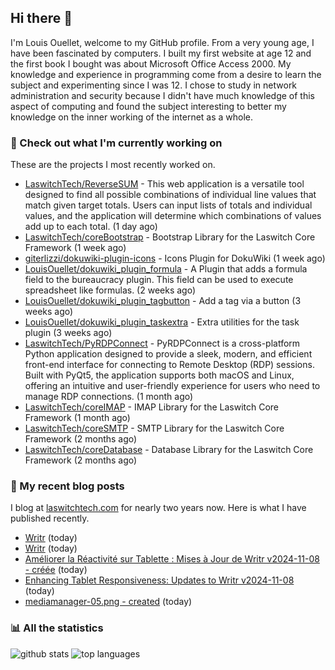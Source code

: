 ## Hi there :wave:

I'm Louis Ouellet, welcome to my GitHub profile. From a very young age, I have been fascinated by computers. I built my first website at age 12 and the first book I bought was about Microsoft Office Access 2000. My knowledge and experience in programming come from a desire to learn the subject and experimenting since I was 12. I chose to study in network administration and security because I didn't have much knowledge of this aspect of computing and found the subject interesting to better my knowledge on the inner working of the internet as a whole.

### :hammer: Check out what I'm currently working on

These are the projects I most recently worked on.


- [LaswitchTech/ReverseSUM](https://github.com/LaswitchTech/ReverseSUM) - This web application is a versatile tool designed to find all possible combinations of individual line values that match given target totals. Users can input lists of totals and individual values, and the application will determine which combinations of values add up to each total. (1 day ago)
- [LaswitchTech/coreBootstrap](https://github.com/LaswitchTech/coreBootstrap) - Bootstrap Library for the Laswitch Core Framework (1 week ago)
- [giterlizzi/dokuwiki-plugin-icons](https://github.com/giterlizzi/dokuwiki-plugin-icons) - Icons Plugin for DokuWiki (1 week ago)
- [LouisOuellet/dokuwiki_plugin_formula](https://github.com/LouisOuellet/dokuwiki_plugin_formula) - A Plugin that adds a formula field to the bureaucracy plugin. This field can be used to execute spreadsheet like formulas. (2 weeks ago)
- [LouisOuellet/dokuwiki_plugin_tagbutton](https://github.com/LouisOuellet/dokuwiki_plugin_tagbutton) - Add a tag via a button (3 weeks ago)
- [LouisOuellet/dokuwiki_plugin_taskextra](https://github.com/LouisOuellet/dokuwiki_plugin_taskextra) - Extra utilities for the task plugin (3 weeks ago)
- [LaswitchTech/PyRDPConnect](https://github.com/LaswitchTech/PyRDPConnect) - PyRDPConnect is a cross-platform Python application designed to provide a sleek, modern, and efficient front-end interface for connecting to Remote Desktop (RDP) sessions. Built with PyQt5, the application supports both macOS and Linux, offering an intuitive and user-friendly experience for users who need to manage RDP connections. (1 month ago)
- [LaswitchTech/coreIMAP](https://github.com/LaswitchTech/coreIMAP) - IMAP Library for the Laswitch Core Framework (1 month ago)
- [LaswitchTech/coreSMTP](https://github.com/LaswitchTech/coreSMTP) - SMTP Library for the Laswitch Core Framework (2 months ago)
- [LaswitchTech/coreDatabase](https://github.com/LaswitchTech/coreDatabase) - Database Library for the Laswitch Core Framework (2 months ago)

### :page_with_curl: My recent blog posts

I blog at [laswitchtech.com](https://laswitchtech.com) for nearly two years now. Here is what I have published recently.


- [Writr](https://laswitchtech.com/fr/projects/writr/index?rev=1731090722&amp;do=diff) (today)
- [Writr](https://laswitchtech.com/en/projects/writr/index?rev=1731090717&amp;do=diff) (today)
- [Améliorer la Réactivité sur Tablette : Mises à Jour de Writr v2024-11-08 - créée](https://laswitchtech.com/fr/blog/2024/11/08/enhancing-tablet-responsiveness/updates-to-writr-v2024-11-08?rev=1731089170&amp;do=diff) (today)
- [Enhancing Tablet Responsiveness: Updates to Writr v2024-11-08](https://laswitchtech.com/en/blog/2024/11/08/enhancing-tablet-responsiveness/updates-to-writr-v2024-11-08?rev=1731089103&amp;do=diff) (today)
- [mediamanager-05.png - created](https://laswitchtech.com/?image=en%3Aprojects%3Awritr%3Agallery%3Amediamanager-05.png&amp;ns=en%3Aprojects%3Awritr%3Agallery&amp;rev=1731084240&amp;tab_details=history&amp;media_do=diff&amp;do=media) (today)

### :bar_chart: All the statistics

![github stats](https://github-readme-stats.vercel.app/api?username=LouisOuellet&show_icons=true&rank_icon=github&hide_title=true&theme=holi)
![top languages](https://github-readme-stats.vercel.app/api/top-langs/?username=LouisOuellet&layout=donut&hide_title=true&theme=holi)
